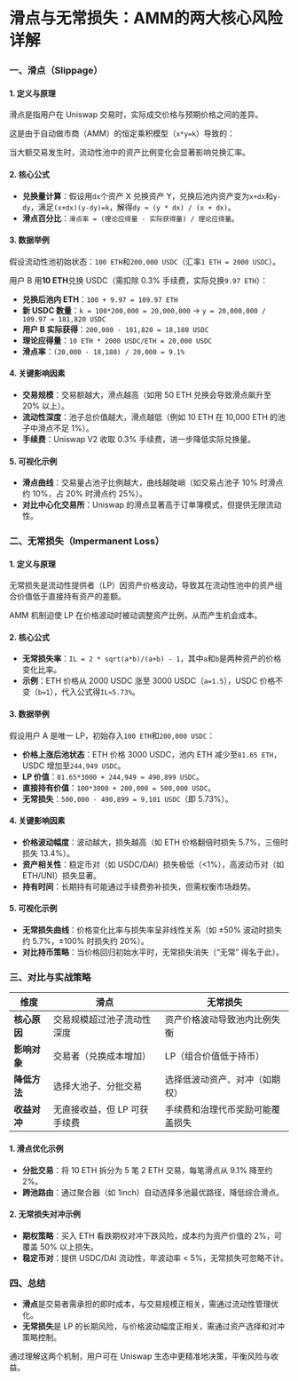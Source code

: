 # 滑点与无常损失：AMM的两大核心风险详解

### 一、滑点（Slippage）

#### 1. **定义与原理**

滑点是指用户在 Uniswap 交易时，实际成交价格与预期价格之间的差异。

这是由于自动做市商（AMM）的恒定乘积模型（`x*y=k`）导致的：

当大额交易发生时，流动性池中的资产比例变化会显著影响兑换汇率。

#### 2. **核心公式**

- **兑换量计算**：假设用`dx`个资产 X 兑换资产 Y，兑换后池内资产变为`x+dx`和`y-dy`，满足`(x+dx)(y-dy)=k`，解得`dy ≈ (y * dx) / (x + dx)`。
- **滑点百分比**：`滑点率 = (理论应得量 - 实际获得量) / 理论应得量`。

#### 3. **数据举例**

假设流动性池初始状态：`100 ETH`和`200,000 USDC`（汇率`1 ETH = 2000 USDC`）。

用户 B 用**10 ETH**兑换 USDC（需扣除 0.3% 手续费，实际兑换`9.97 ETH`）：

- **兑换后池内 ETH**：`100 + 9.97 = 109.97 ETH`
- **新 USDC 数量**：`k = 100*200,000 = 20,000,000` → `y = 20,000,000 / 109.97 ≈ 181,820 USDC`
- **用户 B 实际获得**：`200,000 - 181,820 = 18,180 USDC`
- **理论应得量**：`10 ETH * 2000 USDC/ETH = 20,000 USDC`
- **滑点率**：`(20,000 - 18,180) / 20,000 = 9.1%`

#### 4. **关键影响因素**

- **交易规模**：交易额越大，滑点越高（如用 50 ETH 兑换会导致滑点飙升至 20% 以上）。
- **流动性深度**：池子总价值越大，滑点越低（例如 10 ETH 在 10,000 ETH 的池子中滑点不足 1%）。
- **手续费**：Uniswap V2 收取 0.3% 手续费，进一步降低实际兑换量。

#### 5. **可视化示例**

- **滑点曲线**：交易量占池子比例越大，曲线越陡峭（如交易占池子 10% 时滑点约 10%，占 20% 时滑点约 25%）。
- **对比中心化交易所**：Uniswap 的滑点显著高于订单簿模式，但提供无限流动性。

### 二、无常损失（Impermanent Loss）

#### 1. **定义与原理**

无常损失是流动性提供者（LP）因资产价格波动，导致其在流动性池中的资产组合价值低于直接持有资产的差额。

AMM 机制迫使 LP 在价格波动时被动调整资产比例，从而产生机会成本。

#### 2. **核心公式**

- **无常损失率**：`IL = 2 * sqrt(a*b)/(a+b) - 1`，其中`a`和`b`是两种资产的价格变化比率。
- **示例**：ETH 价格从 2000 USDC 涨至 3000 USDC（`a=1.5`），USDC 价格不变（`b=1`），代入公式得`IL≈5.73%`。

#### 3. **数据举例**

假设用户 A 是唯一 LP，初始存入`100 ETH`和`200,000 USDC`：

- **价格上涨后池状态**：ETH 价格 3000 USDC，池内 ETH 减少至`81.65 ETH`，USDC 增加至`244,949 USDC`。
- **LP 价值**：`81.65*3000 + 244,949 ≈ 490,899 USDC`。
- **直接持有价值**：`100*3000 + 200,000 = 500,000 USDC`。
- **无常损失**：`500,000 - 490,899 = 9,101 USDC`（即 5.73%）。

#### 4. **关键影响因素**

- **价格波动幅度**：波动越大，损失越高（如 ETH 价格翻倍时损失 5.7%，三倍时损失 13.4%）。
- **资产相关性**：稳定币对（如 USDC/DAI）损失极低（<1%），高波动币对（如 ETH/UNI）损失显著。
- **持有时间**：长期持有可能通过手续费弥补损失，但需权衡市场趋势。

#### 5. **可视化示例**

- **无常损失曲线**：价格变化比率与损失率呈非线性关系（如 ±50% 波动时损失约 5.7%，±100% 时损失约 20%）。
- **对比持币策略**：当价格回归初始水平时，无常损失消失（“无常” 得名于此）。

### 三、对比与实战策略

| **维度**     | **滑点**                     | **无常损失**                     |
| ------------ | ---------------------------- | -------------------------------- |
| **核心原因** | 交易规模超过池子流动性深度   | 资产价格波动导致池内比例失衡     |
| **影响对象** | 交易者（兑换成本增加）       | LP（组合价值低于持币）           |
| **降低方法** | 选择大池子、分批交易         | 选择低波动资产、对冲（如期权）   |
| **收益对冲** | 无直接收益，但 LP 可获手续费 | 手续费和治理代币奖励可能覆盖损失 |

#### 1. **滑点优化示例**

- **分批交易**：将 10 ETH 拆分为 5 笔 2 ETH 交易，每笔滑点从 9.1% 降至约 2%。
- **跨池路由**：通过聚合器（如 1inch）自动选择多池最优路径，降低综合滑点。

#### 2. **无常损失对冲示例**

- **期权策略**：买入 ETH 看跌期权对冲下跌风险，成本约为资产价值的 2%，可覆盖 50% 以上损失。
- **稳定币对**：提供 USDC/DAI 流动性，年波动率 < 5%，无常损失可忽略不计。

### 四、总结

- **滑点**是交易者需承担的即时成本，与交易规模正相关，需通过流动性管理优化。
- **无常损失**是 LP 的长期风险，与价格波动幅度正相关，需通过资产选择和对冲策略控制。

通过理解这两个机制，用户可在 Uniswap 生态中更精准地决策，平衡风险与收益。